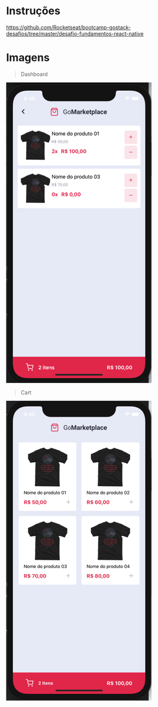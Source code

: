 # Instruções

https://github.com/Rocketseat/bootcamp-gostack-desafios/tree/master/desafio-fundamentos-react-native

# Imagens

> Dashboard

![list](https://raw.githubusercontent.com/pmapelli/gostack-desafio-8/master/app_2.png)

> Cart

![list](https://raw.githubusercontent.com/pmapelli/gostack-desafio-8/master/app_1.png)
